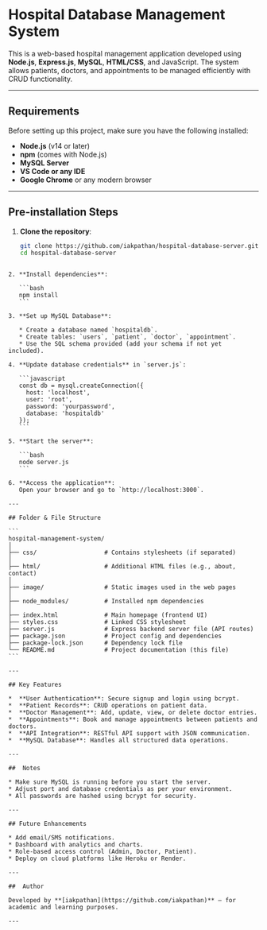 
# Hospital Database Management System

This is a web-based hospital management application developed using **Node.js**, **Express.js**, **MySQL**, **HTML/CSS**, and JavaScript. The system allows patients, doctors, and appointments to be managed efficiently with CRUD functionality.

---

## Requirements

Before setting up this project, make sure you have the following installed:

- **Node.js** (v14 or later)
- **npm** (comes with Node.js)
- **MySQL Server**
- **VS Code or any IDE**
- **Google Chrome** or any modern browser

---

##  Pre-installation Steps

1. **Clone the repository**:
   ```bash
   git clone https://github.com/iakpathan/hospital-database-server.git
   cd hospital-database-server
````

2. **Install dependencies**:

   ```bash
   npm install
   ```

3. **Set up MySQL Database**:

   * Create a database named `hospitaldb`.
   * Create tables: `users`, `patient`, `doctor`, `appointment`.
   * Use the SQL schema provided (add your schema if not yet included).

4. **Update database credentials** in `server.js`:

   ```javascript
   const db = mysql.createConnection({
     host: 'localhost',
     user: 'root',
     password: 'yourpassword',
     database: 'hospitaldb'
   });
   ```

5. **Start the server**:

   ```bash
   node server.js
   ```

6. **Access the application**:
   Open your browser and go to `http://localhost:3000`.

---

## Folder & File Structure

```
hospital-management-system/
│
├── css/                   # Contains stylesheets (if separated)
│
├── html/                  # Additional HTML files (e.g., about, contact)
│
├── image/                 # Static images used in the web pages
│
├── node_modules/          # Installed npm dependencies
│
├── index.html             # Main homepage (frontend UI)
├── styles.css             # Linked CSS stylesheet
├── server.js              # Express backend server file (API routes)
├── package.json           # Project config and dependencies
├── package-lock.json      # Dependency lock file
└── README.md              # Project documentation (this file)
```

---

## Key Features

*  **User Authentication**: Secure signup and login using bcrypt.
*  **Patient Records**: CRUD operations on patient data.
*  **Doctor Management**: Add, update, view, or delete doctor entries.
*  **Appointments**: Book and manage appointments between patients and doctors.
*  **API Integration**: RESTful API support with JSON communication.
*  **MySQL Database**: Handles all structured data operations.

---

##  Notes

* Make sure MySQL is running before you start the server.
* Adjust port and database credentials as per your environment.
* All passwords are hashed using bcrypt for security.

---

## Future Enhancements

* Add email/SMS notifications.
* Dashboard with analytics and charts.
* Role-based access control (Admin, Doctor, Patient).
* Deploy on cloud platforms like Heroku or Render.

---

##  Author

Developed by **[iakpathan](https://github.com/iakpathan)** – for academic and learning purposes.

---


